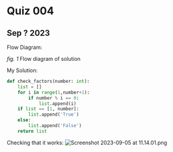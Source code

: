 # Quiz 004 #
## Sep ? 2023 #



Flow Diagram:

*fig. 1* Flow diagram of solution

My Solution:
```.py
def check_factors(number: int):
    list = []
    for i in range(1,number+1):
        if number % i == 0:
            list.append(i)
    if list == [1, number]:
        list.append('True')
    else:
        list.append('False')
    return list
```

Checking that it works:
![Screenshot 2023-09-05 at 11.14.01.png](..%2F..%2F..%2F..%2F..%2Fvar%2Ffolders%2Fqh%2Fl7367_q936d7t2_57vd5fkjw0000gn%2FT%2FTemporaryItems%2FNSIRD_screencaptureui_z1FfwJ%2FScreenshot%202023-09-05%20at%2011.14.01.png)